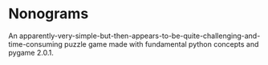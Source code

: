 # Nonograms
An apparently-very-simple-but-then-appears-to-be-quite-challenging-and-time-consuming puzzle game made with fundamental python concepts and pygame 2.0.1.
